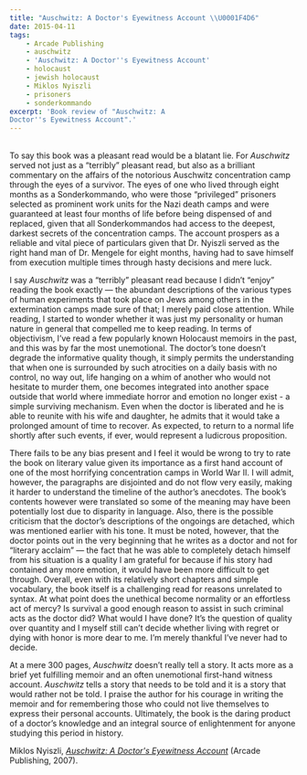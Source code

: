 ```yaml
---
title: "Auschwitz: A Doctor's Eyewitness Account \\U0001F4D6"
date: 2015-04-11
tags:
    - Arcade Publishing
    - auschwitz
    - 'Auschwitz: A Doctor''s Eyewitness Account'
    - holocaust
    - jewish holocaust
    - Miklos Nyiszli
    - prisoners
    - sonderkommando
excerpt: 'Book review of "Auschwitz: A
Doctor''s Eyewitness Account".'
---
```


\
To say this book was a pleasant read would be a blatant lie. For
*Auschwitz* served not just as a “terribly” pleasant read, but also as a
brilliant commentary on the affairs of the notorious Auschwitz
concentration camp through the eyes of a survivor. The eyes of one who
lived through eight months as a Sonderkommando, who were those
“privileged” prisoners selected as prominent work units for the Nazi
death camps and were guaranteed at least four months of life before
being dispensed of and replaced, given that all Sonderkommandos had
access to the deepest, darkest secrets of the concentration camps. The
account prospers as a reliable and vital piece of particulars given that
Dr. Nyiszli served as the right hand man of Dr. Mengele for eight
months, having had to save himself from execution multiple times through
hasty decisions and mere luck.

I say *Auschwitz* was a “terribly” pleasant read because I didn’t
“enjoy” reading the book exactly — the abundant descriptions of the
various types of human experiments that took place on Jews among others
in the extermination camps made sure of that; I merely paid close
attention. While reading, I started to wonder whether it was just my
personality or human nature in general that compelled me to keep
reading. In terms of objectivism, I’ve read a few popularly known
Holocaust memoirs in the past, and this was by far the most unemotional.
The doctor’s tone doesn’t degrade the informative quality though, it
simply permits the understanding that when one is surrounded by such
atrocities on a daily basis with no control, no way out, life hanging on
a whim of another who would not hesitate to murder them, one becomes
integrated into another space outside that world where immediate horror
and emotion no longer exist - a simple surviving mechanism. Even when
the doctor is liberated and he is able to reunite with his wife and
daughter, he admits that it would take a prolonged amount of time to
recover. As expected, to return to a normal life shortly after such
events, if ever, would represent a ludicrous proposition.

There fails to be any bias present and I feel it would be wrong to try
to rate the book on literary value given its importance as a first hand
account of one of the most horrifying concentration camps in World War
II. I will admit, however, the paragraphs are disjointed and do not flow
very easily, making it harder to understand the timeline of the author’s
anecdotes. The book’s contents however were translated so some of the
meaning may have been potentially lost due to disparity in language.
Also, there is the possible criticism that the doctor’s descriptions of
the ongoings are detached, which was mentioned earlier with his tone. It
must be noted, however, that the doctor points out in the very beginning
that he writes as a doctor and not for “literary acclaim” — the fact
that he was able to completely detach himself from his situation is a
quality I am grateful for because if his story had contained any more
emotion, it would have been more difficult to get through. Overall, even
with its relatively short chapters and simple vocabulary, the book
itself is a challenging read for reasons unrelated to syntax. At what
point does the unethical become normality or an effortless act of mercy?
Is survival a good enough reason to assist in such criminal acts as the
doctor did? What would I have done? It’s the question of quality over
quantity and I myself still can’t decide whether living with regret or
dying with honor is more dear to me. I’m merely thankful I’ve never had
to decide.

At a mere 300 pages, *Auschwitz* doesn’t really tell a story. It acts
more as a brief yet fulfilling memoir and an often unemotional
first-hand witness account. *Auschwitz* tells a story that needs to be
told and it is a story that would rather not be told. I praise the
author for his courage in writing the memoir and for remembering those
who could not live themselves to express their personal accounts.
Ultimately, the book is the daring product of a doctor’s knowledge and
an integral source of enlightenment for anyone studying this period in
history.

Miklos Nyiszli, *[Auschwitz: A Doctor's Eyewitness
Account](http://www.amazon.com/Auschwitz-A-Doctors-Eyewitness-Account/dp/161145011X "Auschwitz: A Doctor's Eyewitness")*
(Arcade Publishing, 2007).
